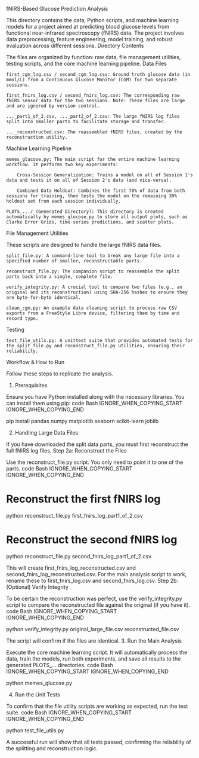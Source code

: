 fNIRS-Based Glucose Prediction Analysis

This directory contains the data, Python scripts, and machine learning models for a project aimed at predicting blood glucose levels from functional near-infrared spectroscopy (fNIRS) data. The project involves data preprocessing, feature engineering, model training, and robust evaluation across different sessions.
Directory Contents

The files are organized by function: raw data, file management utilities, testing scripts, and the core machine learning pipeline.
Data Files

    first_cgm_log.csv / second_cgm_log.csv: Ground truth glucose data (in mmol/L) from a Continuous Glucose Monitor (CGM) for two separate sessions.

    first_fnirs_log.csv / second_fnirs_log.csv: The corresponding raw fNIRS sensor data for the two sessions. Note: These files are large and are ignored by version control.

    ..._part1_of_2.csv, ..._part2_of_2.csv: The large fNIRS log files split into smaller parts to facilitate storage and transfer.

    ..._reconstructed.csv: The reassembled fNIRS files, created by the reconstruction utility.

Machine Learning Pipeline

    memes_glucose.py: The main script for the entire machine learning workflow. It performs two key experiments:

        Cross-Session Generalization: Trains a model on all of Session 1's data and tests it on all of Session 2's data (and vice-versa).

        Combined Data Holdout: Combines the first 70% of data from both sessions for training, then tests the model on the remaining 30% holdout set from each session individually.

    PLOTS_.../ (Generated Directory): This directory is created automatically by memes_glucose.py to store all output plots, such as Clarke Error Grids, time-series predictions, and scatter plots.

File Management Utilities

These scripts are designed to handle the large fNIRS data files.

    split_file.py: A command-line tool to break any large file into a specified number of smaller, reconstructable parts.

    reconstruct_file.py: The companion script to reassemble the split parts back into a single, complete file.

    verify_integrity.py: A crucial tool to compare two files (e.g., an original and its reconstruction) using SHA-256 hashes to ensure they are byte-for-byte identical.

    clean_cgm.py: An example data cleaning script to process raw CSV exports from a FreeStyle Libre device, filtering them by time and record type.

Testing

    test_file_utils.py: A unittest suite that provides automated tests for the split_file.py and reconstruct_file.py utilities, ensuring their reliability.

Workflow & How to Run

Follow these steps to replicate the analysis.
1. Prerequisites

Ensure you have Python installed along with the necessary libraries. You can install them using pip:
code Bash
IGNORE_WHEN_COPYING_START
IGNORE_WHEN_COPYING_END

      
pip install pandas numpy matplotlib seaborn scikit-learn joblib

    

2. Handling Large Data Files

If you have downloaded the split data parts, you must first reconstruct the full fNIRS log files.
Step 2a: Reconstruct the Files

Use the reconstruct_file.py script. You only need to point it to one of the parts.
code Bash
IGNORE_WHEN_COPYING_START
IGNORE_WHEN_COPYING_END

      
# Reconstruct the first fNIRS log
python reconstruct_file.py first_fnirs_log_part1_of_2.csv

# Reconstruct the second fNIRS log
python reconstruct_file.py second_fnirs_log_part1_of_2.csv

    

This will create first_fnirs_log_reconstructed.csv and second_fnirs_log_reconstructed.csv. For the main analysis script to work, rename these to first_fnirs_log.csv and second_fnirs_log.csv.
Step 2b: (Optional) Verify Integrity

To be certain the reconstruction was perfect, use the verify_integrity.py script to compare the reconstructed file against the original (if you have it).
code Bash
IGNORE_WHEN_COPYING_START
IGNORE_WHEN_COPYING_END

      
python verify_integrity.py original_large_file.csv reconstructed_file.csv

    

The script will confirm if the files are identical.
3. Run the Main Analysis

Execute the core machine learning script. It will automatically process the data, train the models, run both experiments, and save all results to the generated PLOTS_... directories.
code Bash
IGNORE_WHEN_COPYING_START
IGNORE_WHEN_COPYING_END

      
python memes_glucose.py

    

4. Run the Unit Tests

To confirm that the file utility scripts are working as expected, run the test suite.
code Bash
IGNORE_WHEN_COPYING_START
IGNORE_WHEN_COPYING_END

      
python test_file_utils.py

    

A successful run will show that all tests passed, confirming the reliability of the splitting and reconstruction logic.
